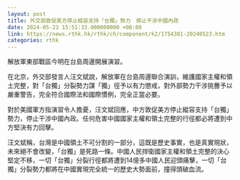 ```yaml
---
layout: post
title: 外交部敦促美方停止縱容支持「台獨」勢力　停止干涉中國內政
date: 2024-05-23 15:51:33.000000000 +08:00
link: https://news.rthk.hk/rthk/ch/component/k2/1754381-20240523.htm
categories: rthk
---
```


解放軍東部戰區今明在台島周邊開展演習。

在北京，外交部發言人汪文斌說，解放軍在台島周邊聯合演訓，維護國家主權和領土完整，對「台獨」分裂勢力謀「獨」徑予以有力懲戒，對外部勢力干涉挑釁予以嚴重警告，完全符合國際法和國際慣例，完全正當必要。

對於美國軍方指演習令人擔憂，汪文斌回應，中方敦促美方停止縱容支持「台獨」勢力，停止干涉中國內政。任何危害中國國家主權和領土完整的行徑都必將遭到中方堅決有力回擊。

汪文斌稱，台灣是中國領土不可分割的一部分，這既是歷史事實，也是真實現狀，未來絕不會改變，「台獨」是死路一條。中國人民捍衛國家主權和領土完整的決心堅定不移，一切「台獨」分裂行徑都將遭到14億多中國人民迎頭痛擊，一切「台獨」分裂勢力都將在中國實現完全統一的歷史大勢面前，撞得頭破血流。

